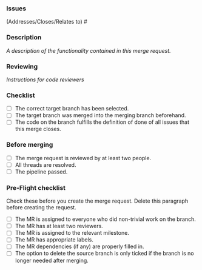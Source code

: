 ### Issues
(Addresses/Closes/Relates to) #<issue number>

### Description
_A description of the functionality contained in this merge request._

### Reviewing
_Instructions for code reviewers_

### Checklist
- [ ] The correct target branch has been selected.
- [ ] The target branch was merged into the merging branch beforehand.
- [ ] The code on the branch fulfills the definition of done of all issues that this merge closes.

### Before merging
- [ ] The merge request is reviewed by at least two people.
- [ ] All threads are resolved.
- [ ] The pipeline passed.

### Pre-Flight checklist
Check these before you create the merge request. Delete this paragraph before creating the request.
- [ ] The MR is assigned to everyone who did non-trivial work on the branch.
- [ ] The MR has at least two reviewers.
- [ ] The MR is assigned to the relevant milestone.
- [ ] The MR has appropriate labels.
- [ ] The MR dependencies (if any) are properly filled in.
- [ ] The option to delete the source branch is only ticked if the branch is no longer needed after merging.
